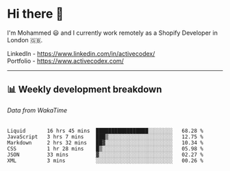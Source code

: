 # Hi there 👋

I'm Mohammed 😃 and I currently work remotely as a Shopify Developer in London 🇬🇧.

LinkedIn - https://www.linkedin.com/in/activecodex/
<br/>
Portfolio - https://www.activecodex.com/

---

## 📊 Weekly development breakdown
###### Data from WakaTime

<!--START_SECTION:waka-->

```text
Liquid       16 hrs 45 mins  █████████████████░░░░░░░░   68.28 %
JavaScript   3 hrs 7 mins    ███▒░░░░░░░░░░░░░░░░░░░░░   12.75 %
Markdown     2 hrs 32 mins   ██▓░░░░░░░░░░░░░░░░░░░░░░   10.34 %
CSS          1 hr 28 mins    █▒░░░░░░░░░░░░░░░░░░░░░░░   05.98 %
JSON         33 mins         ▓░░░░░░░░░░░░░░░░░░░░░░░░   02.27 %
XML          3 mins          ░░░░░░░░░░░░░░░░░░░░░░░░░   00.26 %
```

<!--END_SECTION:waka-->
